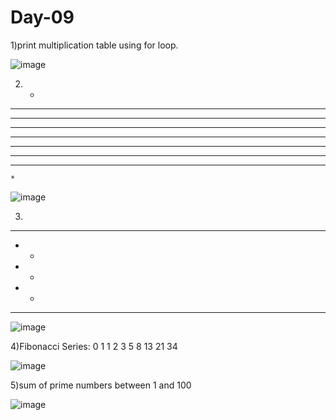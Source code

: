 # Day-09

1)print multiplication table using for loop.


![image](https://github.com/user-attachments/assets/364c0d47-4e7e-4860-b953-dae97a274244)



2)  *          
   ***  
  *****  
 *******  
*********  
 *******  
  *****  
   ***  
    *  


![image](https://github.com/user-attachments/assets/4c39df7d-0d3a-4a88-bd45-0728b1326eb4)



3)
*****  
*   *  
*   *  
*   *  
*****  
  
![image](https://github.com/user-attachments/assets/31fc8522-d9c3-4611-8bdd-0acbd89619e1)





4)Fibonacci Series:
0 1 1 2 3 5 8 13 21 34

![image](https://github.com/user-attachments/assets/db3e200f-aed9-44b3-aebc-bc3a1f70ae7c)


5)sum of prime numbers between 1 and 100

![image](https://github.com/user-attachments/assets/c2bfaada-b5e0-4937-a798-92425a6ddbf9)

